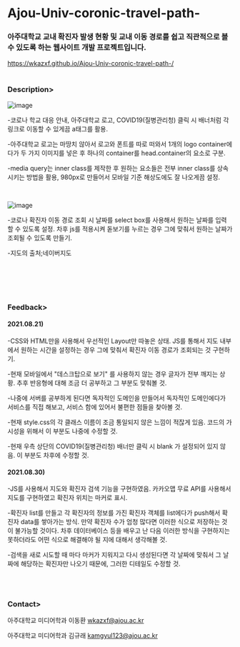 # Ajou-Univ-coronic-travel-path-

<h3>아주대학교 교내 확진자 발생 현황 및 교내 이동 경로를 쉽고 직관적으로 볼 수 있도록 하는 웹사이트 개발 프로젝트입니다.</h3>

https://wkazxf.github.io/Ajou-Univ-coronic-travel-path-/
<br><br>
<h3>Description></h3>


![image](https://user-images.githubusercontent.com/84431962/130308606-73989357-80bb-44b8-9867-bc9cd5ace276.png)

-코로나 학교 대응 안내, 아주대학교 로고, COVID19(질병관리청) 클릭 시 배너처럼 각 링크로 이동할 수 있게끔 a태그를 활용.

-아주대학교 로고는 마땅치 않아서 로고와 폰트를 따로 떠와서 1개의 logo container에다가 두 가지 이미지를 넣은 후 하나의 container를 head.container의 요소로 구분.

-media query는 inner class를 제작한 후 원하는 요소들은 전부 inner class를 상속시키는 방법을 활용, 980px로 만들어서 모바일 기준 해상도에도 잘 나오게끔 설정.

<br>

![image](https://user-images.githubusercontent.com/84431962/130308609-14b518e5-b8fd-4744-a17d-c91cf29c0594.png)

-코로나 확진자 이동 경로 조회 시 날짜를 select box를 사용해서 원하는 날짜를 입력할 수 있도록 설정. 차후 js를 적용시켜 돋보기를 누르는 경우 그에 맞춰서 원하는 날짜가 조회될 수 있도록 만들기.

-지도의 출처;네이버지도
 
 <br>
 
 
 <br><br>
 
<h3>Feedback></h3>


<h4>2021.08.21)</h4> 
-CSS와 HTML만을 사용해서 우선적인 Layout만 따놓은 상태. JS를 통해서 지도 내부에서 원하는 시간을 설정하는 경우 그에 맞춰서 확진자 이동 경로가 조회되는 것 구현하기.

-현재 모바일에서 "데스크탑으로 보기" 를 사용하지 않는 경우 글자가 전부 깨지는 상황. 추후 반응형에 대해 조금 더 공부하고 그 부분도 맞춰볼 것.

-나중에 서버를 공부하게 된다면 독자적인 도메인을 만들어서 독자적인 도메인에다가 서비스를 직접 해보고, 서비스 함에 있어서 불편한 점들을 찾아볼 것.

-현재 style.css의 각 클래스 이름이 조금 통일되지 않은 느낌이 적잖게 있음. 코드의 가시성을 위해서 이 부분도 나중에 수정할 것.

-현재 우측 상단의 COVID19(질병관리청) 배너만 클릭 시 blank 가 설정되어 있지 않음. 이 부분도 차후에 수정할 것.
<br>
<h4>2021.08.30)</h4>
-JS를 사용해서 지도와 확진자 검색 기능을 구현하였음. 카카오맵 무료 API를 사용해서 지도를 구현하였고 확진자 위치는 마커로 표시.

-확진자 list를 만들고 각 확진자의 정보를 가진 확진자 객체를 list에다가 push해서 확진자 data를 쌓아가는 방식. 만약 확진자 수가 엄청 많다면 이러한 식으로 저장하는 것이 불가능할 것이다. 차후 데이터베이스 등을 배우고 난 다음 이러한 방식을 구현하지는 못하더라도 어떤 식으로 해결해야 될 지에 대해서 생각해볼 것.

-검색을 새로 시도할 때 마다 마커가 지워지고 다시 생성된다면 각 날짜에 맞춰서 그 날짜에 해당하는 확진자만 나오기 때문에, 그러한 디테일도 수정할 것.
 
 <br><br>
 
<h3>Contact></h3>

아주대학교 미디어학과 이동환 wkazxf@ajou.ac.kr 

아주대학교 미디어학과 김규래 kamgyul123@ajou.ac.kr

